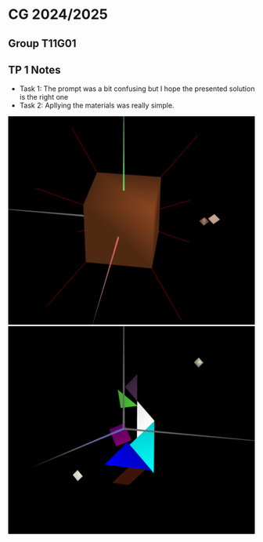 # CG 2024/2025

## Group T11G01

## TP 1 Notes

- Task 1: The prompt was a bit confusing but I hope the presented solution is the right one
- Task 2: Apllying the materials was really simple.

![alt text](screenshots/cg-t11g01-tp3-1.png)
![alt text](screenshots/cg-t11g01-tp3-2.png)